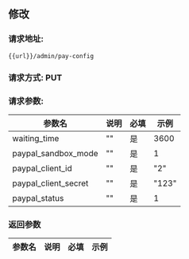 ## 修改
### 请求地址:
```
{{url}}/admin/pay-config
```
### 请求方式: PUT  
### 请求参数:  

|参数名|说明|必填|示例|  
 |---|---|---|---|  
|waiting_time|""|是|3600|  
|paypal_sandbox_mode|""|是|1|  
|paypal_client_id|""|是|"2"|  
|paypal_client_secret|""|是|"123"|  
|paypal_status|""|是|1|  
### 返回参数  

|参数名|说明|必填|示例|  
 |---|---|---|---|  
